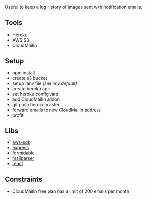 Useful to keep a log history of images sent with notification emails.

## Tools
* Heroku
* AWS S3
* CloudMailIn

## Setup
* npm install
* create s3 bucket
* setup .env file *(see env.default)*
* create heroku app
* set heroku config vars
* add CloudMailIn addon
* git push heroku master
* forward emails to new CloudMailIn address
* profit

## Libs
* [aws-sdk](https://github.com/aws/aws-sdk-js)
* [express](https://github.com/strongloop/express/)
* [formidable](https://github.com/felixge/node-formidable)
* [mailparser](https://github.com/andris9/mailparser)
* [react](https://facebook.github.io/react/)

## Constraints
* CloudMailIn free plan has a limit of 200 emails per month
